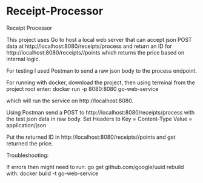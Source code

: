 # Receipt-Processor
Receipt Processor

This project uses Go to host a local web server that can accept json POST data at 
http://localhost:8080/receipts/process 
and return an ID for 
http://localhost:8080/receipts/<ID>/points
which returns the price based on internal logic.

For testing I used Postman to send a raw json body to the process endpoint.

For running with docker, download the project, then using terminal from the project root enter:
docker run -p 8080:8080 go-web-service

which will run the service on http://localhost:8080.

Using Postman send a POST to http://localhost:8080/receipts/process with the test json data in raw body. Set Headers to Key = Content-Type Value = application/json

Put the returned ID in http://localhost:8080/receipts/<ID>/points and get returned the price.


Troubleshooting:

If errors then might need to run: go get github.com/google/uuid 
rebuild with: docker build -t go-web-service
